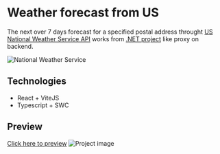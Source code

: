 # Weather forecast from US

The next over 7 days forecast for a specified postal address throught [US National Weather Service API](https://www.weather.gov/documentation/services-web-api) works from [.NET project](https://github.com/gabrielfreirebraz/weather-forecast-api) like proxy on backend.

![National Weather Service](https://www.weather.gov/css/images/header.png)

## Technologies 

- React + ViteJS
- Typescript + SWC

## Preview

[Click here to preview](https://drive.google.com/file/d/1RYBE9MJxvxxAv6JfKhOsop1rUyrKUM3r/view?usp=sharing)
![Project image](https://lh3.googleusercontent.com/u/0/drive-viewer/AEYmBYSDhjkNGVTTFGR8HcbIS-k3MEgCozkNPDvTgMO_Pbef8z5A-WiwAwNTwWZW7fhYCjx-5w6xMQ-b9oN369ugQJKQiSkiiA=w1920-h968)

